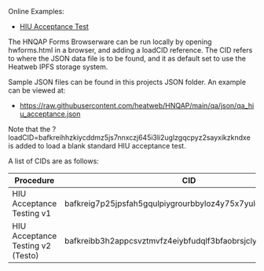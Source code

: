 Online Examples:

* [HIU Acceptance Test](https://heatweb.b-cdn.net/browserware/hwforms3.html?loadCID=bafkreibb3h2appcsvztmvfz4eiybfudqlf3bfaobrsjcly63pp6i5vgygi)

The HNQAP Forms Browserware can be run locally by opening hwforms.html in a browser, and adding a loadCID reference.
The CID refers to where the JSON data file is to be found, and it as default set to use the Heatweb IPFS storage system.

Sample JSON files can be found in this projects JSON folder. An example can be viewed at:

* https://raw.githubusercontent.com/heatweb/HNQAP/main/qa/json/qa_hiu_acceptance.json

Note that the ?loadCID=bafkreihhzkiycddmz5js7nnxczj645i3li2uglzgqcpyz2sayxikzkndxe is added to load a blank standard HIU acceptance test.

A list of CIDs are as follows:

| Procedure | CID |
| ------ | ------ |
| HIU Acceptance Testing v1 | bafkreig7p25jpsfah5gqulpiygrourbbyloz4y75x7yulgca5ecxwjanjm |
| HIU Acceptance Testing v2 (Testo) | bafkreibb3h2appcsvztmvfz4eiybfudqlf3bfaobrsjcly63pp6i5vgygi |



